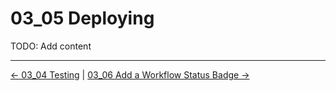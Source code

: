 # 03_05 Deploying

TODO: Add content

<!-- FooterStart -->
---
[← 03_04 Testing](../03_04_testing/README.md) | [03_06 Add a Workflow Status Badge →](../03_06_add_a_workflow_status_badge/README.md)
<!-- FooterEnd -->
